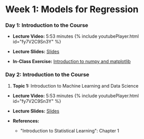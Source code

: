 # Week 1: Models for Regression

### Day 1: Introduction to the Course

- **Lecture Video:** 5:53 minutes {% include youtubePlayer.html id="fy7V2C9Sn3Y" %}

- **Lecture Slides:** [Slides](https://drive.google.com/file/d/1Q9dHov_r8W5emPx7_kTDx5EMUXT_1uwC/view?usp=sharing)

- **In-Class Exercise:** [Introduction to numpy and matplotlib](https://colab.research.google.com/drive/1YA72yLviYk-NrJfkb1sOkMTUVJmS3yqL?usp=sharing)

### Day 2: Introduction to the Course

1. **Topic 1:** Introduction to Machine Learning and Data Science

  - **Lecture Video:** 5:53 minutes {% include youtubePlayer.html id="fy7V2C9Sn3Y" %}

  - **Lecture Slides:** [Slides](https://drive.google.com/file/d/1cR8COSU8DB7S8dJsbHc68rDN-EXUezI_/view?usp=sharing)
  - **References:** 
    - "Introduction to Statistical Learning": Chapter 1


